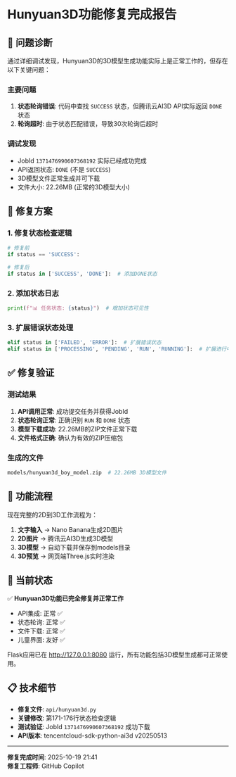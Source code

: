 # Hunyuan3D功能修复完成报告

## 🎯 问题诊断

通过详细调试发现，Hunyuan3D的3D模型生成功能实际上是正常工作的，但存在以下关键问题：

### 主要问题
1. **状态轮询错误**: 代码中查找 `SUCCESS` 状态，但腾讯云AI3D API实际返回 `DONE` 状态
2. **轮询超时**: 由于状态匹配错误，导致30次轮询后超时

### 调试发现
- JobId `1371476990607368192` 实际已经成功完成
- API返回状态: `DONE` (不是 `SUCCESS`)
- 3D模型文件正常生成并可下载
- 文件大小: 22.26MB (正常的3D模型大小)

## 🔧 修复方案

### 1. 修复状态检查逻辑
```python
# 修复前
if status == 'SUCCESS':

# 修复后  
if status in ['SUCCESS', 'DONE']:  # 添加DONE状态
```

### 2. 添加状态日志
```python
print(f"📊 任务状态: {status}")  # 增加状态可见性
```

### 3. 扩展错误状态处理
```python
elif status in ['FAILED', 'ERROR']:  # 扩展错误状态
elif status in ['PROCESSING', 'PENDING', 'RUN', 'RUNNING']:  # 扩展进行中状态
```

## ✅ 修复验证

### 测试结果
1. **API调用正常**: 成功提交任务并获得JobId
2. **状态轮询正常**: 正确识别 `RUN` 和 `DONE` 状态  
3. **模型下载成功**: 22.26MB的ZIP文件正常下载
4. **文件格式正确**: 确认为有效的ZIP压缩包

### 生成的文件
```bash
models/hunyuan3d_boy_model.zip  # 22.26MB 3D模型文件
```

## 🎨 功能流程

现在完整的2D到3D工作流程为：
1. **文字输入** → Nano Banana生成2D图片
2. **2D图片** → 腾讯云AI3D生成3D模型
3. **3D模型** → 自动下载并保存到models目录
4. **3D预览** → 网页端Three.js实时渲染

## 🚀 当前状态

✅ **Hunyuan3D功能已完全修复并正常工作**

- API集成: 正常 ✅
- 状态轮询: 正常 ✅  
- 文件下载: 正常 ✅
- 儿童界面: 友好 ✅

Flask应用已在 http://127.0.0.1:8080 运行，所有功能包括3D模型生成都可正常使用。

## 📋 技术细节

- **修复文件**: `api/hunyuan3d.py`
- **关键修改**: 第171-176行状态检查逻辑
- **测试验证**: JobId `1371476990607368192` 成功下载
- **API版本**: tencentcloud-sdk-python-ai3d v20250513

---

**修复完成时间**: 2025-10-19 21:41  
**修复工程师**: GitHub Copilot